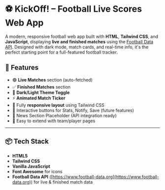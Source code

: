 # ⚽ KickOff! – Football Live Scores Web App

A modern, responsive football web app built with **HTML**, **Tailwind CSS**, and **JavaScript**, displaying **live and finished matches** using the [Football Data API](https://www.football-data.org/). Designed with dark mode, match cards, and real-time info, it's the perfect starting point for a full-featured football tracker.

## 🚀 Features

- 🟢 **Live Matches** section (auto-fetched)
- ✅ **Finished Matches** section
- 🌙 **Dark/Light Theme Toggle**
- ⚡ **Animated Match Ticker**
- 📱 Fully **responsive layout** using Tailwind CSS
- 🎯 Interactive buttons for Stats, Notify, Save (future features)
- 📰 News Section Placeholder (API integration ready)
- 🧪 Easy to extend with team/player pages

---

## 📦 Tech Stack

- **HTML5**
- **Tailwind CSS**
- **Vanilla JavaScript**
- **Font Awesome** for icons
- **Football Data API** ([https://www.football-data.org](https://www.football-data.org)) for live & finished match data


